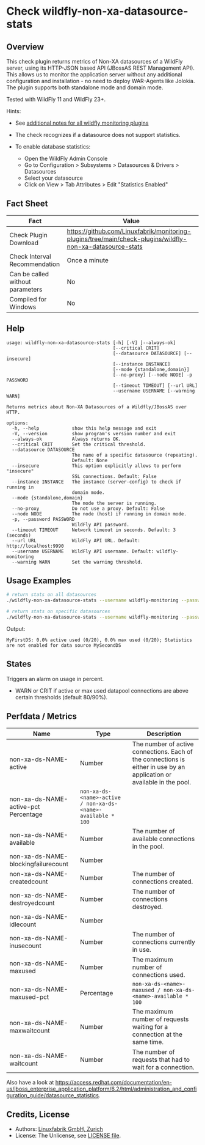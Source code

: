 # Check wildfly-non-xa-datasource-stats

## Overview

This check plugin returns metrics of Non-XA datasources of a WildFly server, using its HTTP-JSON based API (JBossAS REST Management API). This allows us to monitor the application server without any additional configuration and installation - no need to deploy WAR-Agents like Jolokia. The plugin supports both standalone mode and domain mode.

Tested with WildFly 11 and WildFly 23+.

Hints:

* See [additional notes for all wildfly monitoring plugins](https://github.com/Linuxfabrik/monitoring-plugins/blob/main/PLUGINS-WILDFLY.md)

* The check recognizes if a datasource does not support statistics.

* To enable database statistics:

    * Open the WildFly Admin Console
    * Go to Configuration \> Subsystems \> Datasources & Drivers \> Datasources
    * Select your datasource
    * Click on View \> Tab Attributes \> Edit "Statistics Enabled"


## Fact Sheet

| Fact | Value |
|----|----|
| Check Plugin Download                 | <https://github.com/Linuxfabrik/monitoring-plugins/tree/main/check-plugins/wildfly-non-xa-datasource-stats> |
| Check Interval Recommendation         | Once a minute |
| Can be called without parameters      | No |
| Compiled for Windows                  | No |


## Help

```text
usage: wildfly-non-xa-datasource-stats [-h] [-V] [--always-ok]
                                       [--critical CRIT]
                                       [--datasource DATASOURCE] [--insecure]
                                       [--instance INSTANCE]
                                       [--mode {standalone,domain}]
                                       [--no-proxy] [--node NODE] -p PASSWORD
                                       [--timeout TIMEOUT] [--url URL]
                                       --username USERNAME [--warning WARN]

Returns metrics about Non-XA Datasources of a Wildfly/JBossAS over HTTP.

options:
  -h, --help            show this help message and exit
  -V, --version         show program's version number and exit
  --always-ok           Always returns OK.
  --critical CRIT       Set the critical threshold.
  --datasource DATASOURCE
                        The name of a specific datasource (repeating).
                        Default: None
  --insecure            This option explicitly allows to perform "insecure"
                        SSL connections. Default: False
  --instance INSTANCE   The instance (server-config) to check if running in
                        domain mode.
  --mode {standalone,domain}
                        The mode the server is running.
  --no-proxy            Do not use a proxy. Default: False
  --node NODE           The node (host) if running in domain mode.
  -p, --password PASSWORD
                        WildFly API password.
  --timeout TIMEOUT     Network timeout in seconds. Default: 3 (seconds)
  --url URL             WildFly API URL. Default: http://localhost:9990
  --username USERNAME   WildFly API username. Default: wildfly-monitoring
  --warning WARN        Set the warning threshold.
```


## Usage Examples

```bash
# return stats on all datasources
./wildfly-non-xa-datasource-stats --username wildfly-monitoring --password password --url http://wildfly:9990 --warning 80 --critical 90

# return stats on specific datasources
./wildfly-non-xa-datasource-stats --username wildfly-monitoring --password password --url http://wildfly:9990 --warning 80 --critical 90 --datasource MyFirstDS --datasource MySecondDS
```

Output:

```text
MyFirstDS: 0.0% active used (0/20), 0.0% max used (0/20); Statistics are not enabled for data source MySecondDS
```


## States

Triggers an alarm on usage in percent.

* WARN or CRIT if active or max used datapool connections are above certain thresholds (default 80/90%).


## Perfdata / Metrics

| Name | Type | Description |
|----|----|----|
| non-xa-ds-NAME-active | Number | The number of active connections. Each of the connections is either in use by an application or available in the pool. |
| non-xa-ds-NAME-active-pct Percentage | `non-xa-ds-<name>-active / non-xa-ds-<name>-available * 100` |  |
| non-xa-ds-NAME-available | Number | The number of available connections in the pool. |
| non-xa-ds-NAME-blockingfailurecount | Number |  |
| non-xa-ds-NAME-createdcount | Number | The number of connections created. |
| non-xa-ds-NAME-destroyedcount | Number | The number of connections destroyed. |
| non-xa-ds-NAME-idlecount | Number |  |
| non-xa-ds-NAME-inusecount | Number | The number of connections currently in use. |
| non-xa-ds-NAME-maxused | Number | The maximum number of connections used. |
| non-xa-ds-NAME-maxused-pct | Percentage | `non-xa-ds-<name>-maxused / non-xa-ds-<name>-available * 100` |
| non-xa-ds-NAME-maxwaitcount | Number | The maximum number of requests waiting for a connection at the same time. |
| non-xa-ds-NAME-waitcount | Number | The number of requests that had to wait for a connection. |

Also have a look at <https://access.redhat.com/documentation/en-us/jboss_enterprise_application_platform/6.2/html/administration_and_configuration_guide/datasource_statistics>.


## Credits, License

* Authors: [Linuxfabrik GmbH, Zurich](https://www.linuxfabrik.ch)
* License: The Unlicense, see [LICENSE file](https://unlicense.org/).
